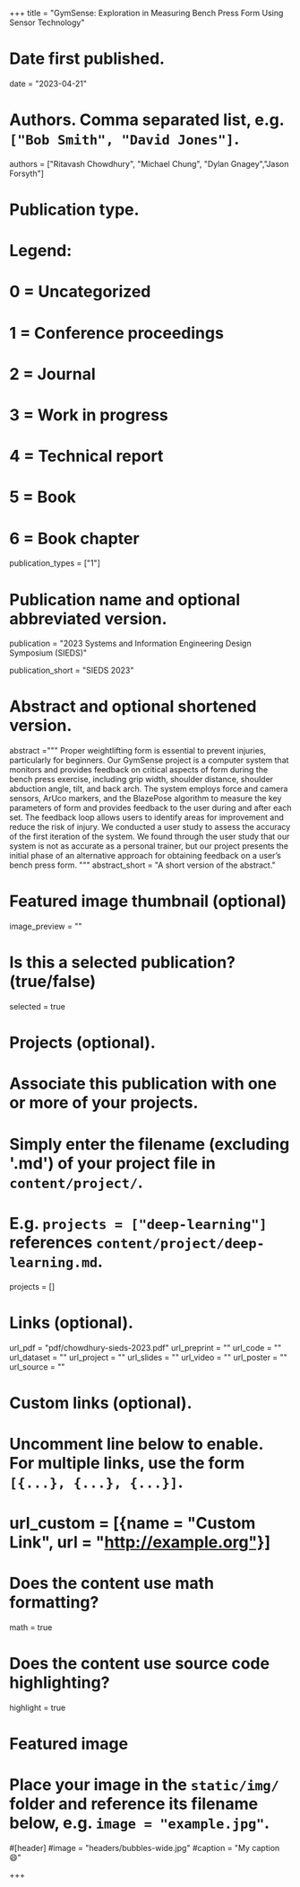 +++
title = "GymSense: Exploration in Measuring Bench Press Form Using Sensor Technology"

# Date first published.
date = "2023-04-21"

# Authors. Comma separated list, e.g. `["Bob Smith", "David Jones"]`.
authors = ["Ritavash Chowdhury", "Michael Chung", "Dylan Gnagey","Jason Forsyth"]

# Publication type.
# Legend:
# 0 = Uncategorized
# 1 = Conference proceedings
# 2 = Journal
# 3 = Work in progress
# 4 = Technical report
# 5 = Book
# 6 = Book chapter
publication_types = ["1"]

# Publication name and optional abbreviated version.
publication = "2023 Systems and Information Engineering Design Symposium (SIEDS)"

publication_short = "SIEDS 2023"

# Abstract and optional shortened version.
abstract ="""
Proper weightlifting form is essential to prevent injuries, particularly for beginners. Our GymSense project is a computer system that monitors and provides feedback on critical aspects of form during the bench press exercise, including grip width, shoulder distance, shoulder abduction angle, tilt, and back arch. The system employs force and camera sensors, ArUco markers, and the BlazePose algorithm to measure the key parameters of form and provides feedback to the user during and after each set. The feedback loop allows users to identify areas for improvement and reduce the risk of injury. We conducted a user study to assess the accuracy of the first iteration of the system. We found through the user study that our system is not as accurate as a personal trainer, but our project presents the initial phase of an alternative approach for obtaining feedback on a user’s bench press form.
"""
abstract_short = "A short version of the abstract."

# Featured image thumbnail (optional)
image_preview = ""

# Is this a selected publication? (true/false)
selected = true

# Projects (optional).
#   Associate this publication with one or more of your projects.
#   Simply enter the filename (excluding '.md') of your project file in `content/project/`.
#   E.g. `projects = ["deep-learning"]` references `content/project/deep-learning.md`.
projects = []

# Links (optional).
url_pdf = "pdf/chowdhury-sieds-2023.pdf"
url_preprint = ""
url_code = ""
url_dataset = ""
url_project = ""
url_slides = ""
url_video = ""
url_poster = ""
url_source = ""

# Custom links (optional).
#   Uncomment line below to enable. For multiple links, use the form `[{...}, {...}, {...}]`.
# url_custom = [{name = "Custom Link", url = "http://example.org"}]

# Does the content use math formatting?
math = true

# Does the content use source code highlighting?
highlight = true

# Featured image
# Place your image in the `static/img/` folder and reference its filename below, e.g. `image = "example.jpg"`.
#[header]
#image = "headers/bubbles-wide.jpg"
#caption = "My caption 😄"

+++
